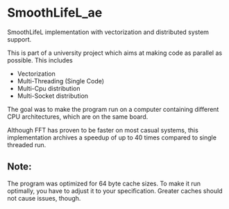 # SmoothLifeL_ae
SmoothLifeL implementation with vectorization and distributed system support.

This is part of a university project which aims at making code as parallel as possible. This includes
- Vectorization
- Multi-Threading (Single Code)
- Multi-Cpu distribution
- Multi-Socket distribution

The goal was to make the program run on a computer containing different CPU architectures, which are on the same board.

Although FFT has proven to be faster on most casual systems, this implementation archives a speedup of up to 40 times compared to single threaded run.

## Note:
The program was optimized for 64 byte cache sizes. To make it run optimally, you have to adjust it to your specification. Greater caches should not cause issues, though.
